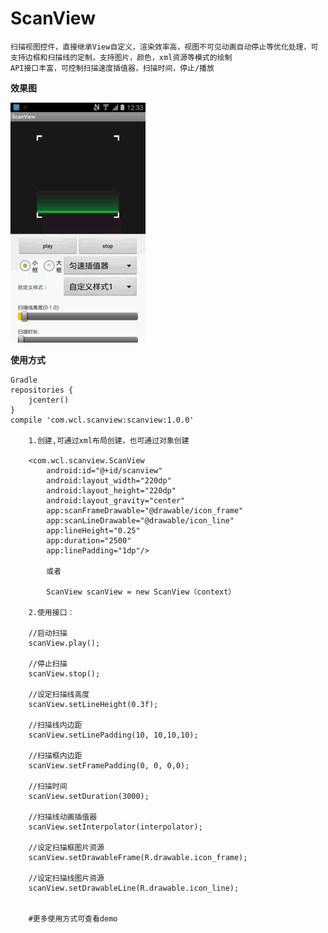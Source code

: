 # ScanView

    扫描视图控件，直接继承View自定义，渲染效率高，视图不可见动画自动停止等优化处理，可支持边框和扫描线的定制，支持图片，颜色，xml资源等模式的绘制
    API接口丰富，可控制扫描速度插值器，扫描时间，停止/播放

**效果图**
    
  ![name](https://github.com/wcl9900/ScanView/blob/95a8df11501bae77616e3757c8e9f35e5ff298d7/scanview.gif)

**使用方式**
    
    Gradle
    repositories {
        jcenter()
    }
    compile 'com.wcl.scanview:scanview:1.0.0'
    
        1.创建,可通过xml布局创建，也可通过对象创建
        
        <com.wcl.scanview.ScanView
            android:id="@+id/scanview"
            android:layout_width="220dp"
            android:layout_height="220dp"
            android:layout_gravity="center"
            app:scanFrameDrawable="@drawable/icon_frame"
            app:scanLineDrawable="@drawable/icon_line"
            app:lineHeight="0.25"
            app:duration="2500"
            app:linePadding="1dp"/>
            
            或者
            
            ScanView scanView = new ScanView（context）
        
        2.使用接口：
        
        //启动扫描
        scanView.play();
        
        //停止扫描
        scanView.stop();
            
        //设定扫描线高度
        scanView.setLineHeight(0.3f);
        
        //扫描线内边距
        scanView.setLinePadding(10, 10,10,10);
        
        //扫描框内边距
        scanView.setFramePadding(0, 0, 0,0);
        
        //扫描时间
        scanView.setDuration(3000);
        
        //扫描线动画插值器
        scanView.setInterpolator(interpolator);
        
        //设定扫描框图片资源
        scanView.setDrawableFrame(R.drawable.icon_frame);
        
        //设定扫描线图片资源
        scanView.setDrawableLine(R.drawable.icon_line);
        
        
        #更多使用方式可查看demo
        